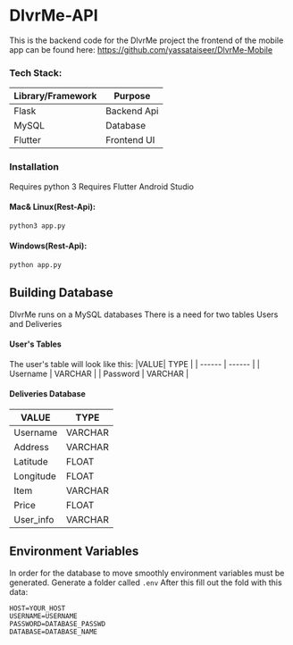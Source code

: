 # DlvrMe-API
This is the backend code for the DlvrMe project the frontend of the mobile app can be found 
here: https://github.com/yassataiseer/DlvrMe-Mobile
### Tech Stack:
|Library/Framework| Purpose |
| ------ | ------ |
| Flask | Backend Api |
| MySQL | Database |
| Flutter| Frontend UI |


### Installation
Requires python 3
Requires Flutter
Android Studio
#### Mac& Linux(Rest-Api):
```sh
python3 app.py
```
#### Windows(Rest-Api):
``` sh
python app.py
```

## Building Database
DlvrMe runs on a MySQL databases
There is a need for two tables Users and Deliveries

#### User's Tables
The user's table will look like this:
|VALUE| TYPE  |
| ------ | ------ |
| Username | VARCHAR |
| Password | VARCHAR |

#### Deliveries Database
| VALUE  | TYPE |
| ------ | ------ |
| Username | VARCHAR |
| Address | VARCHAR |
| Latitude | FLOAT |
| Longitude | FLOAT |
| Item | VARCHAR |
| Price | FLOAT |
| User_info | VARCHAR |

## Environment Variables
In order for the database to move smoothly environment variables must be generated.
Generate a folder called ``` .env ```
After this fill out the fold with this data:
```.env
HOST=YOUR_HOST
USERNAME=USERNAME
PASSWORD=DATABASE_PASSWD
DATABASE=DATABASE_NAME
```




